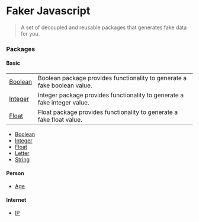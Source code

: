 # Faker Javascript
> A set of decoupled and reusable packages that generates fake data for you.

### Packages

#### Basic
<table>
  <tr>
    <td>
      <a href="https://github.com/faker-javascript/boolean">Boolean</a>
    </td>
    <td>
      Boolean package provides functionality to generate a fake boolean value.
    </td>
  </tr>
  <tr>
    <td>
      <a href="https://github.com/faker-javascript/integer">Integer</a>
    </td>
    <td>
      Integer package provides functionality to generate a fake integer value.
    </td>
  </tr>
  <tr>
    <td>
      <a href="https://github.com/faker-javascript/float">Float</a>
    </td>
    <td>
      Float package provides functionality to generate a fake float value.
    </td>
  </tr>
</table>

* [Boolean](https://github.com/faker-javascript/boolean)
* [Integer](https://github.com/faker-javascript/integer)
* [Float](https://github.com/faker-javascript/float)
* [Letter](https://github.com/faker-javascript/letter)
* [String](https://github.com/faker-javascript/string)

#### Person
* [Age](https://github.com/faker-javascript/age)

#### Internet
* [IP](https://github.com/faker-javascript/ip)
